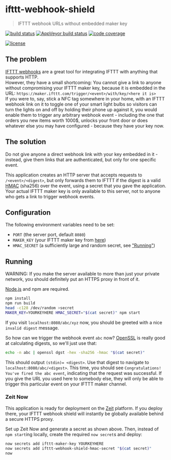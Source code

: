 # ifttt-webhook-shield
> IFTTT webhook URLs without embedded maker key

[![build status](https://img.shields.io/travis/jeysal/ifttt-webhook-shield/master.svg?style=flat-square)](https://travis-ci.org/jeysal/ifttt-webhook-shield)
[![AppVeyor build status](https://img.shields.io/appveyor/ci/jeysal/ifttt-webhook-shield/master.svg?style=flat-square&label=windows+build)](https://ci.appveyor.com/project/jeysal/ifttt-webhook-shield)
[![code coverage](https://img.shields.io/codecov/c/github/jeysal/ifttt-webhook-shield/master.svg?style=flat-square)](https://codecov.io/gh/jeysal/ifttt-webhook-shield)

[![license](https://img.shields.io/github/license/jeysal/ifttt-webhook-shield.svg?style=flat-square)](https://github.com/jeysal/ifttt-webhook-shield/blob/master/LICENSE)

## The problem

[IFTTT webhooks](https://ifttt.com/maker_webhooks) are a great tool for integrating IFTTT with anything that supports HTTP.  
However, they have a small shortcoming: You cannot give a link to anyone without compromising your IFTTT maker key, because it is embedded in the URL:
`https://maker.ifttt.com/trigger/<event>/with/key/<here it is>`  
If you were to, say, stick a NFC tag somewhere in your home, with an IFTTT webhook link on it to toggle one of your smart light bulbs
so visitors can turn the lights on and off by holding their phone up against it, you would enable them to trigger any arbitrary webhook event -
including the one that orders you new items worth 1000$, unlocks your front door or does whatever else you may have configured -
because they have your key now.

## The solution

Do not give anyone a direct webhook link with your key embedded in it - instead, give them links that are authenticated, but only for one specific event.

This application creates an HTTP server that accepts requests to `/<event>/<digest>`,
but only forwards them to IFTTT if the digest is a valid [HMAC](https://en.wikipedia.org/wiki/Hash-based_message_authentication_code) (sha256) over the event,
using a secret that you gave the application.
Your actual IFTTT maker key is only available to this server, not to anyone who gets a link to trigger webhook events.

## Configuration

The following environment variables need to be set:

* `PORT` (the server port, default `8080`)
* `MAKER_KEY` (your IFTTT maker key from [here](https://ifttt.com/services/maker_webhooks/settings))
* `HMAC_SECRET` (a sufficiently large and random secret, see ["Running"](#running))

## Running

WARNING: If you make the server available to more than just your private network, you should definitely put an HTTPS proxy in front of it.

[Node.js](https://nodejs.org/) and npm are required.

```bash
npm install
npm run build
head -c128 /dev/random >secret
MAKER_KEY=YOURKEYHERE HMAC_SECRET="$(cat secret)" npm start
```

If you visit `localhost:8080/abc/xyz` now, you should be greeted with a nice `invalid digest` message.

So how can we trigger the webhook event `abc` now?
[OpenSSL](https://www.openssl.org/) is really good at calculating digests, so we'll just use that:

```bash
echo -n abc | openssl dgst -hex -sha256 -hmac "$(cat secret)"
```

This should output `(stdin)= <digest>`. Use that digest to navigate to `localhost:8080/abc/<digest>`.
This time, you should see `Congratulations! You've fired the abc event`, indicating that the request was successful.
If you give the URL you used here to somebody else, they will only be able to trigger this particular event on your IFTTT maker channel.

### Zeit Now

This application is ready for deployment on the [Zeit](https://zeit.co/) platform.
If you deploy there, your IFTTT webhook shield will instantly be globally available behind a secure HTTPS proxy.

Set up Zeit Now and generate a secret as shown above.
Then, instead of `npm start`ing locally, create the required `now secret`s and deploy:

```bash
now secrets add ifttt-maker-key YOURKEYHERE
now secrets add ifttt-webhook-shield-hmac-secret "$(cat secret)"
now
```
